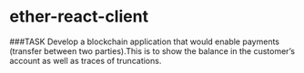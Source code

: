 # ether-react-client

###TASK
Develop a blockchain application that would enable payments (transfer between two parties).This is to show the balance in the customer’s account as well as traces of truncations.
